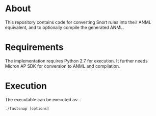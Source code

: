 About
=====
This repository contains code for converting Snort rules into their
ANML equivalent, and to optionally compile the generated ANML.

Requirements
============
The implementation requires Python 2.7 for execution.
It further needs Micron AP SDK for conversion to ANML and compilation.

Execution
=========
The executable can be executed as:    .
```
./fastsnap [options]
```